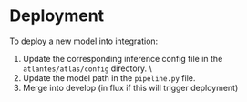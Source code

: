 # Deployment


To deploy a new model into integration:
1. Update the corresponding inference config file in the `atlantes/atlas/config` directory. \
2. Update the model path in the `pipeline.py` file.
3. Merge into develop (in flux if this will trigger deployment)
